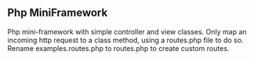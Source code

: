 Php MiniFramework
------------------

Php mini-framework with simple controller and view classes. Only map an incoming http request to a class method, using a routes.php file to do so. Rename examples.routes.php to routes.php to create custom routes.


